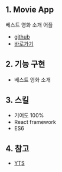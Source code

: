 ## 1. Movie App
베스트 영화 소개 어플
* [github](https://github.com/pic22ti/movie_app)
* [바로가기](https://pic22ti.github.io/movie_app/)

## 2. 기능 구현
* 베스트 영화 소개

## 3. 스킬
* 기여도 100%
* React framework
* ES6

## 4. 참고
* [YTS](https://yts.pm/api)